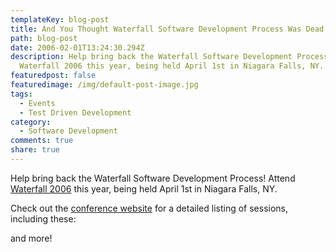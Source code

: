```yaml
---
templateKey: blog-post
title: And You Thought Waterfall Software Development Process Was Dead
path: blog-post
date: 2006-02-01T13:24:30.294Z
description: Help bring back the Waterfall Software Development Process! Attend
  Waterfall 2006 this year, being held April 1st in Niagara Falls, NY.
featuredpost: false
featuredimage: /img/default-post-image.jpg
tags:
  - Events
  - Test Driven Development
category:
  - Software Development
comments: true
share: true
---
```

<!--StartFragment-->

Help bring back the Waterfall Software Development Process! Attend [Waterfall 2006](http://www.waterfall2006.com/) this year, being held April 1st in Niagara Falls, NY.

Check out the [conference website](http://www.waterfall2006.com/) for a detailed listing of sessions, including these:

and more!

<!--EndFragment-->
